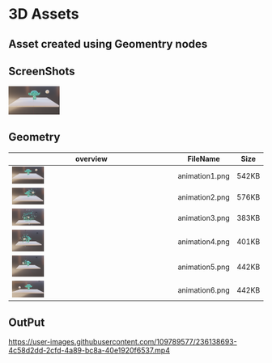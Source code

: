 
# 3D Assets


## Asset created using Geomentry nodes 
## ScreenShots
<img src="https://raw.githubusercontent.com/p3dee/Geometry_nodes_blender/main/Geomentry/animation1.png" width="20%">


## Geometry

| overview     | FileName      | Size  
| -------------| -------------| --------|
| <img src="https://raw.githubusercontent.com/p3dee/Geometry_nodes_blender/main/Geomentry/animation1.png" width="20%">| animation1.png| 542KB|
|<img src="https://raw.githubusercontent.com/p3dee/Geometry_nodes_blender/main/Geomentry/animation2.png" width="20%"> | animation2.png| 576KB|
|<img src="https://raw.githubusercontent.com/p3dee/Geometry_nodes_blender/main/Geomentry/animation3.png" width="20%"> | animation3.png| 383KB|
| <img src="https://raw.githubusercontent.com/p3dee/Geometry_nodes_blender/main/Geomentry/animation4.png" width="20%">| animation4.png| 401KB|
|<img src="https://raw.githubusercontent.com/p3dee/Geometry_nodes_blender/main/Geomentry/animation5.png" width="20%"> | animation5.png| 442KB|
| <img src="https://raw.githubusercontent.com/p3dee/Geometry_nodes_blender/main/Geomentry/animation6.png" width="20%">| animation6.png| 442KB|)

## OutPut
https://user-images.githubusercontent.com/109789577/236138693-4c58d2dd-2cfd-4a89-bc8a-40e1920f6537.mp4





